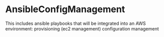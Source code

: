 # AnsibleConfigManagement

This includes ansible playbooks that will be integrated into an AWS environment:
  provisioning (ec2 management)
  configuration management
